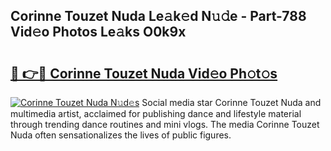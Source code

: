 ## Corinne Touzet Nuda Le𝚊k𝚎d N𝚞𝚍e - Part-788 Vid𝚎o Photos Le𝚊ks O0k9x

# <h2><a href="http://fbcp5b7.evod.top/?m=Corinne+Touzet+Nuda">🔗 👉🔴 Corinne Touzet Nuda Vid𝚎o Ph𝚘t𝚘s</a></h2>

[![Corinne Touzet Nuda N𝚞d𝚎s](https://i.imgur.com/8V9OHl7.gif)](http://fbcp5b7.evod.top/?m=Corinne+Touzet+Nuda)
Social media star Corinne Touzet Nuda and multimedia artist, acclaimed for publishing dance and lifestyle material through trending dance routines and mini vlogs. The media Corinne Touzet Nuda often sensationalizes the lives of public figures. 
